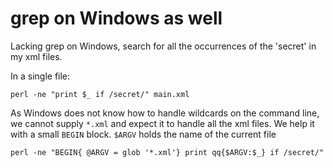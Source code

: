 # grep on Windows as well

Lacking grep on Windows, search for all the occurrences of the 'secret' in my xml files.

In a single file:


```
perl -ne "print $_ if /secret/" main.xml
```

As Windows does not know how to handle wildcards on the command line,
we cannot supply `*.xml` and expect it to handle all the xml files.
We help it with a small `BEGIN` block. `$ARGV` holds the name of the current file

```
perl -ne "BEGIN{ @ARGV = glob '*.xml'} print qq{$ARGV:$_} if /secret/"
```


